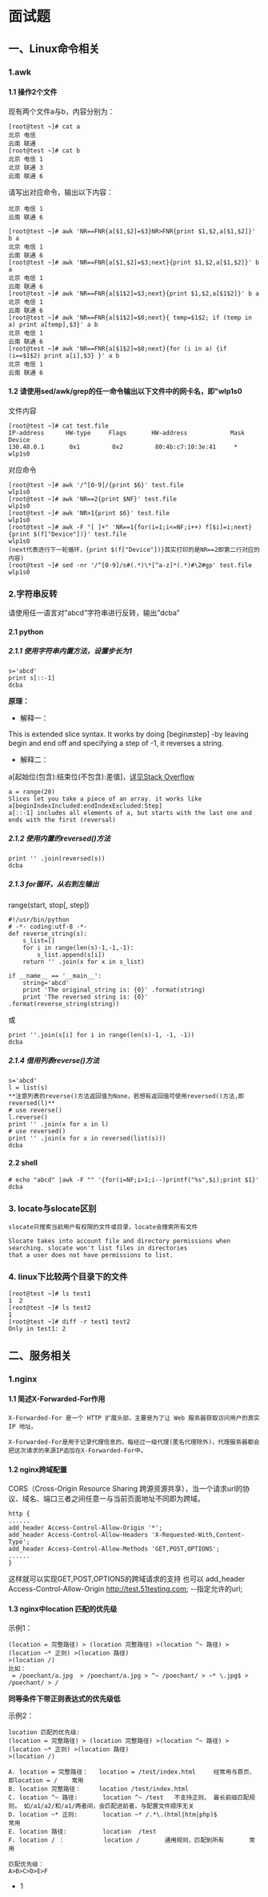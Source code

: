 # 面试题

## 一、Linux命令相关

### 1.awk

#### 1.1 操作2个文件
现有两个文件a与b，内容分别为：
```
[root@test ~]# cat a
北京 电信
云南 联通
[root@test ~]# cat b
北京 电信 1
北京 联通 3
云南 联通 6
```
请写出对应命令，输出以下内容：
```
北京 电信 1
云南 联通 6
```

```
[root@test ~]# awk 'NR==FNR{a[$1,$2]=$3}NR>FNR{print $1,$2,a[$1,$2]}' b a
北京 电信 1
云南 联通 6
[root@test ~]# awk 'NR==FNR{a[$1,$2]=$3;next}{print $1,$2,a[$1,$2]}' b a
北京 电信 1
云南 联通 6
[root@test ~]# awk 'NR==FNR{a[$1$2]=$3;next}{print $1,$2,a[$1$2]}' b a  
北京 电信 1
云南 联通 6
[root@test ~]# awk 'NR==FNR{a[$1$2]=$0;next}{ temp=$1$2; if (temp in a) print a[temp],$3}' a b
北京 电信 1
云南 联通 6
[root@test ~]# awk 'NR==FNR{a[$1$2]=$0;next}{for (i in a) {if (i==$1$2) print a[i],$3} }' a b 
北京 电信 1
云南 联通 6

```
#### 1.2 请使用sed/awk/grep的任一命令输出以下文件中的网卡名，即"wlp1s0

文件内容

```
[root@test ~]# cat test.file 
IP-address      HW-type     Flags       HW-address            Mask     Device
130.48.0.1       0x1         0x2         80:4b:c7:10:3e:41     *        wlp1s0
```
对应命令
```
[root@test ~]# awk '/^[0-9]/{print $6}' test.file 
wlp1s0
[root@test ~]# awk 'NR==2{print $NF}' test.file 
wlp1s0
[root@test ~]# awk 'NR>1{print $6}' test.file                       
wlp1s0
[root@test ~]# awk -F "[ ]+" 'NR==1{for(i=1;i<=NF;i++) f[$i]=i;next}{print $(f["Device"])}' test.file        
wlp1s0
(next代表进行下一轮循环，{print $(f["Device"])}其实打印的是NR==2即第二行对应的内容)
[root@test ~]# sed -nr '/^[0-9]/s#(.*)\*[^a-z]*(.*)#\2#gp' test.file 
wlp1s0
```


### 2.字符串反转

请使用任一语言对”abcd”字符串进行反转，输出”dcba”

#### 2.1 python

##### 2.1.1 使用字符串内置方法，设置步长为1
```
s='abcd'
print s[::-1]
dcba
```

**原理：**

- 解释一：

This is extended slice syntax. It works by doing [begin:end:step] 
-by leaving begin and end off and specifying a step of -1, it reverses a string.

- 解释二：

a[起始位(包含):结束位(不包含):差值]，[详见Stack Overflow](https://stackoverflow.com/questions/5846004/unable-to-reverse-lists-in-python-getting-nonetype-as-list)
```
a = range(20)
Slices let you take a piece of an array. it works like a[beginIndexIncluded:endIndexExcluded:Step]
a[::-1] includes all elements of a, but starts with the last one and ends with the first (reversal) 
```


##### 2.1.2 使用内置的reversed()方法

```
print '' .join(reversed(s))
dcba
```
##### 2.1.3 for循环，从右到左输出
range(start, stop[, step])

```
#!/usr/bin/python
# -*- coding:utf-8 -*-
def reverse_string(s):
    s_list=[]
    for i in range(len(s)-1,-1,-1):
        s_list.append(s[i])
    return '' .join(x for x in s_list)

if __name__ == '__main__':
    string='abcd'
    print 'The original_string is: {0}' .format(string) 
    print 'The reversed string is: {0}' .format(reverse_string(string))
```
或
```
print ''.join(s[i] for i in range(len(s)-1, -1, -1)) 
dcba
```
##### 2.1.4 借用列表reverse()方法
```
s='abcd'
l = list(s)
**注意列表的reverse()方法返回值为None，若想有返回值可使用reversed()方法,即reversed(l)**
# use reverse()
l.reverse()
print '' .join(x for x in l)
# use reversed()
print '' .join(x for x in reversed(list(s)))
dcba
```

#### 2.2 shell
```
# echo "abcd" |awk -F "" '{for(i=NF;i>1;i--)printf("%s",$i);print $1}'
dcba
```

### 3. locate与slocate区别
```
slocate只搜索当前用户有权限的文件或目录，locate会搜索所有文件

Slocate takes into account file and directory permissions when searching. slocate won't list files in directories 
that a user does not have permissions to list.
```

### 4.  linux下比较两个目录下的文件
```
[root@test ~]# ls test1
1  2
[root@test ~]# ls test2
1
[root@test ~]# diff -r test1 test2
Only in test1: 2
```

## 二、服务相关

### 1.nginx

#### 1.1 简述X-Forwarded-For作用

```
X-Forwarded-For 是一个 HTTP 扩展头部，主要是为了让 Web 服务器获取访问用户的真实 IP 地址。

X-Forwarded-For是用于记录代理信息的，每经过一级代理(匿名代理除外)，代理服务器都会把这次请求的来源IP追加在X-Forwarded-For中。
```

#### 1.2 nginx跨域配置

CORS（Cross-Origin Resource Sharing 跨源资源共享），当一个请求url的协议、域名、端口三者之间任意一与当前页面地址不同即为跨域。
```
http {
......
add_header Access-Control-Allow-Origin '*';
add_header Access-Control-Allow-Headers 'X-Requested-With,Content-Type';
add_header Access-Control-Allow-Methods 'GET,POST,OPTIONS';
......
}
```
这样就可以实现GET,POST,OPTIONS的跨域请求的支持 
也可以 add_header Access-Control-Allow-Origin http://test.51testing.com; --指定允许的url;

#### 1.3 nginx中location 匹配的优先级
示例1：
```
(location = 完整路径) > (location 完整路径) >(location ^~ 路径) >(location ~* 正则) >(location 路径)
>(location /)
比如：
 = /poechant/a.jpg  > /poechant/a.jpg > ^~ /poechant/ > ~* \.jpg$ > /poechant/ > /
```
**同等条件下带正则表达式的优先级低**

示例2：
```
location 匹配的优先级:
(location = 完整路径) > (location 完整路径) >(location ^~ 路径) >(location ~* 正则) >(location 路径)
>(location /)

A. location = 完整路径：   location = /test/index.html     经常用与首页，即location = /    常用
B. location 完整路径：     location /test/index.html
C. location ^~ 路径:       location ^~ /test   不支持正则， 最长前缀匹配规则， 如/a1/a2/和/a1/两者间，会匹配进前者，与配置文件顺序无关
D. location ~* 正则:       location ~* /.*\.(html|htm|php)$              常用
E. location 路径:          location  /test
F. location / ：           location /       通用规则，匹配到所有       常用

匹配优先级：
A>B>C>D>E>F
```

 - 1
